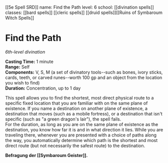 [[5e Spell SRD]]
name: Find the Path
level: 6
school: [[divination spells]]
classes: [[bard spells]]
         [[cleric spells]]
         [[druid spells]][[Ruins of Symbaroum Witch Spells]]

# Find the Path 
_6th-level divination_ 

**Casting Time:** 1 minute    
**Range:** Self    
**Components:** V, S, M (a set of divinatory tools--such as bones, ivory sticks, cards, teeth, or carved runes--worth 100 gp and an object from the location you wish to find)    
**Duration:** Concentration, up to 1 day 

This spell allows you to find the shortest, most direct physical route to a specific fixed location that you are familiar with on the same plane of existence. If you name a destination on another plane of existence, a destination that moves (such as a mobile fortress), or a destination that isn't specific (such as "a green dragon's lair"), the spell fails.    
For the duration, as long as you are on the same plane of existence as the destination, you know how far it is and in what direction it lies. While you are traveling there, whenever you are presented with a choice of paths along the way, you automatically determine which path is the shortest and most direct route (but not necessarily the safest route) to the destination. 

**Befragung der [[Symbaroum Geister]].**
